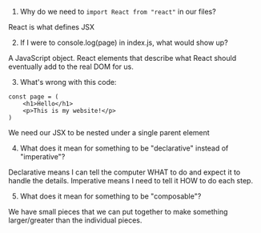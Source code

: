 1. Why do we need to `import React from "react"` in our files?

React is what defines JSX

2. If I were to console.log(page) in index.js, what would show up?

A JavaScript object. React elements that describe what React should
eventually add to the real DOM for us.

3. What's wrong with this code:

```
const page = (
    <h1>Hello</h1>
    <p>This is my website!</p>
)
```

We need our JSX to be nested under a single parent element

4. What does it mean for something to be "declarative" instead of "imperative"?

Declarative means I can tell the computer WHAT to do and expect it to handle the details. Imperative means I need to tell it HOW to do each step.

5. What does it mean for something to be "composable"?

We have small pieces that we can put together to make something
larger/greater than the individual pieces.
